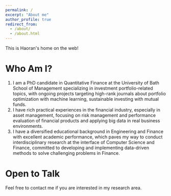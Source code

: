 ```yaml
---
permalink: /
excerpt: "About me"
author_profile: true
redirect_from: 
  - /about/
  - /about.html
---
```


This is Haoran's home on the web!

Who Am I?
======
1. I am a PhD candidate in Quantitative Finance at the University of Bath School of Management specializing in investment portfolio-related topics, with ongoing projects targeting high-rank journals about portfolio optimization with machine learning, sustainable investing with mutual funds.
2. I have rich practical experiences in the financial industry, especially in asset management, focusing on risk management and performance evaluation of financial products and applying big data in real business environments. 
3. I have a diversified educational background in Engineering and Finance with excellent academic performance, which paves my way to conduct interdisciplinary research at the interface of Computer Science and Finance, committed to developing and implementing data-driven methods to solve challenging problems in Finance.

Open to Talk
======
Feel free to contact me if you are interested in my research area.
